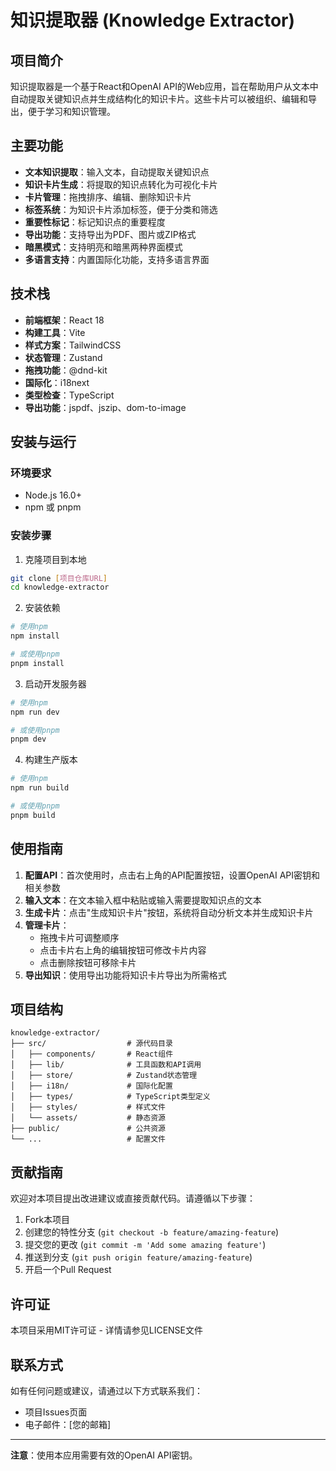 # 知识提取器 (Knowledge Extractor)

## 项目简介

知识提取器是一个基于React和OpenAI API的Web应用，旨在帮助用户从文本中自动提取关键知识点并生成结构化的知识卡片。这些卡片可以被组织、编辑和导出，便于学习和知识管理。

## 主要功能

- **文本知识提取**：输入文本，自动提取关键知识点
- **知识卡片生成**：将提取的知识点转化为可视化卡片
- **卡片管理**：拖拽排序、编辑、删除知识卡片
- **标签系统**：为知识卡片添加标签，便于分类和筛选
- **重要性标记**：标记知识点的重要程度
- **导出功能**：支持导出为PDF、图片或ZIP格式
- **暗黑模式**：支持明亮和暗黑两种界面模式
- **多语言支持**：内置国际化功能，支持多语言界面

## 技术栈

- **前端框架**：React 18
- **构建工具**：Vite
- **样式方案**：TailwindCSS
- **状态管理**：Zustand
- **拖拽功能**：@dnd-kit
- **国际化**：i18next
- **类型检查**：TypeScript
- **导出功能**：jspdf、jszip、dom-to-image

## 安装与运行

### 环境要求

- Node.js 16.0+
- npm 或 pnpm

### 安装步骤

1. 克隆项目到本地

```bash
git clone [项目仓库URL]
cd knowledge-extractor
```

2. 安装依赖

```bash
# 使用npm
npm install

# 或使用pnpm
pnpm install
```

3. 启动开发服务器

```bash
# 使用npm
npm run dev

# 或使用pnpm
pnpm dev
```

4. 构建生产版本

```bash
# 使用npm
npm run build

# 或使用pnpm
pnpm build
```

## 使用指南

1. **配置API**：首次使用时，点击右上角的API配置按钮，设置OpenAI API密钥和相关参数
2. **输入文本**：在文本输入框中粘贴或输入需要提取知识点的文本
3. **生成卡片**：点击"生成知识卡片"按钮，系统将自动分析文本并生成知识卡片
4. **管理卡片**：
   - 拖拽卡片可调整顺序
   - 点击卡片右上角的编辑按钮可修改卡片内容
   - 点击删除按钮可移除卡片
5. **导出知识**：使用导出功能将知识卡片导出为所需格式

## 项目结构

```
knowledge-extractor/
├── src/                  # 源代码目录
│   ├── components/       # React组件
│   ├── lib/              # 工具函数和API调用
│   ├── store/            # Zustand状态管理
│   ├── i18n/             # 国际化配置
│   ├── types/            # TypeScript类型定义
│   ├── styles/           # 样式文件
│   └── assets/           # 静态资源
├── public/               # 公共资源
└── ...                   # 配置文件
```

## 贡献指南

欢迎对本项目提出改进建议或直接贡献代码。请遵循以下步骤：

1. Fork本项目
2. 创建您的特性分支 (`git checkout -b feature/amazing-feature`)
3. 提交您的更改 (`git commit -m 'Add some amazing feature'`)
4. 推送到分支 (`git push origin feature/amazing-feature`)
5. 开启一个Pull Request

## 许可证

本项目采用MIT许可证 - 详情请参见LICENSE文件

## 联系方式

如有任何问题或建议，请通过以下方式联系我们：

- 项目Issues页面
- 电子邮件：[您的邮箱]

---

**注意**：使用本应用需要有效的OpenAI API密钥。 